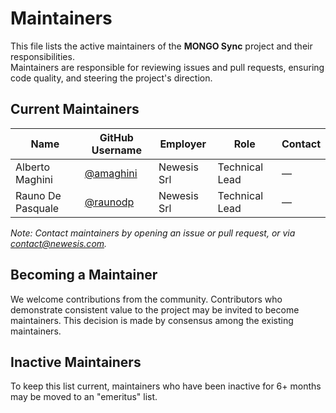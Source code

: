 # Maintainers

This file lists the active maintainers of the **MONGO Sync** project and their responsibilities.  
Maintainers are responsible for reviewing issues and pull requests, ensuring code quality, and steering the project's direction.

## Current Maintainers

| Name                 | GitHub Username        | Employer     | Role             | Contact                |
|----------------------|-------------------------|--------------|------------------|-------------------------|
| Alberto Maghini      | [@amaghini](https://github.com/amaghini) | Newesis Srl  | Technical Lead   | —                      |
| Rauno De Pasquale    | [@raunodp](https://github.com/raunodp)   | Newesis Srl  | Technical Lead   | —                      |

*Note: Contact maintainers by opening an issue or pull request, or via [contact@newesis.com](mailto:contact@newesis.com).*

## Becoming a Maintainer

We welcome contributions from the community. Contributors who demonstrate consistent value to the project may be invited to become maintainers. This decision is made by consensus among the existing maintainers.

## Inactive Maintainers

To keep this list current, maintainers who have been inactive for 6+ months may be moved to an "emeritus" list.